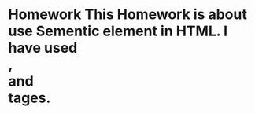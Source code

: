 # Homework This Homework is about use Sementic element in HTML. I have used <section> , <aside> and <article> tages. 
